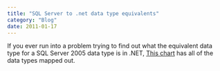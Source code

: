 ```yaml
---
title: "SQL Server to .net data type equivalents"
category: "Blog"
date: 2011-01-17
---
```



If you ever run into a problem trying to find out what the equivalent data type for a SQL Server 2005 data type is in .NET, [This chart](http://msdn2.microsoft.com/en-us/library/ms131092.aspx) has all of the data types mapped out.